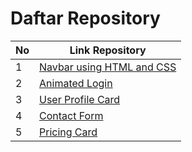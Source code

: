 # Daftar Repository

| No | Link Repository |
|----|-----------------|
|  1 | [Navbar using HTML and CSS](https://github.com/muhammadfariddd/Challenge-Project/tree/master/Navbar%20using%20HTML%20and%20CSS) |
|  2 | [Animated Login](https://github.com/muhammadfariddd/Challenge-Project/tree/master/Animated%20Login) |
|  3 | [User Profile Card](https://github.com/muhammadfariddd/Challenge-Project/tree/master/User%20Profile%20Card) |
|  4 | [Contact Form]([https://github.com/user/repository4](https://github.com/muhammadfariddd/Challenge-Project/tree/master/Contact%20Form)) |
|  5 | [Pricing Card]([https://github.com/user/repository4](https://github.com/muhammadfariddd/Challenge-Project/tree/master/Pricing%20Card)) |
